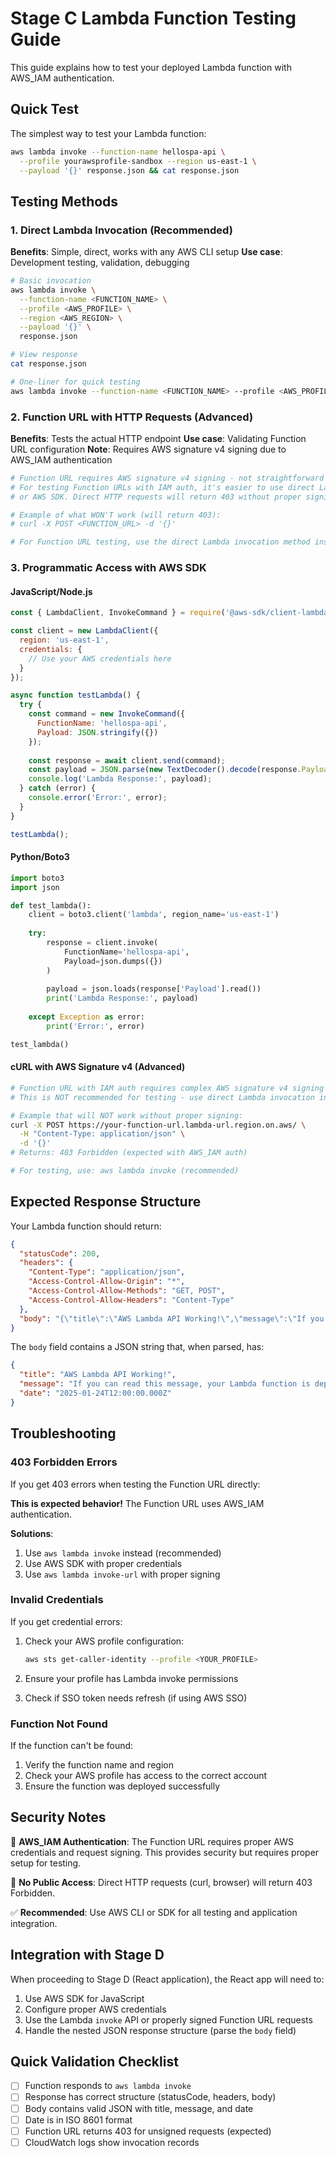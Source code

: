 # Stage C Lambda Function Testing Guide

This guide explains how to test your deployed Lambda function with AWS_IAM authentication.

## Quick Test

The simplest way to test your Lambda function:

```bash
aws lambda invoke --function-name hellospa-api \
  --profile yourawsprofile-sandbox --region us-east-1 \
  --payload '{}' response.json && cat response.json
```

## Testing Methods

### 1. Direct Lambda Invocation (Recommended)

**Benefits**: Simple, direct, works with any AWS CLI setup
**Use case**: Development testing, validation, debugging

```bash
# Basic invocation
aws lambda invoke \
  --function-name <FUNCTION_NAME> \
  --profile <AWS_PROFILE> \
  --region <AWS_REGION> \
  --payload '{}' \
  response.json

# View response
cat response.json

# One-liner for quick testing
aws lambda invoke --function-name <FUNCTION_NAME> --profile <AWS_PROFILE> --region <AWS_REGION> --payload '{}' response.json && cat response.json
```

### 2. Function URL with HTTP Requests (Advanced)

**Benefits**: Tests the actual HTTP endpoint
**Use case**: Validating Function URL configuration
**Note**: Requires AWS signature v4 signing due to AWS_IAM authentication

```bash
# Function URL requires AWS signature v4 signing - not straightforward with curl
# For testing Function URLs with IAM auth, it's easier to use direct Lambda invocation
# or AWS SDK. Direct HTTP requests will return 403 without proper signing.

# Example of what WON'T work (will return 403):
# curl -X POST <FUNCTION_URL> -d '{}'

# For Function URL testing, use the direct Lambda invocation method instead
```

### 3. Programmatic Access with AWS SDK

#### JavaScript/Node.js

```javascript
const { LambdaClient, InvokeCommand } = require('@aws-sdk/client-lambda');

const client = new LambdaClient({
  region: 'us-east-1',
  credentials: {
    // Use your AWS credentials here
  }
});

async function testLambda() {
  try {
    const command = new InvokeCommand({
      FunctionName: 'hellospa-api',
      Payload: JSON.stringify({})
    });
    
    const response = await client.send(command);
    const payload = JSON.parse(new TextDecoder().decode(response.Payload));
    console.log('Lambda Response:', payload);
  } catch (error) {
    console.error('Error:', error);
  }
}

testLambda();
```

#### Python/Boto3

```python
import boto3
import json

def test_lambda():
    client = boto3.client('lambda', region_name='us-east-1')
    
    try:
        response = client.invoke(
            FunctionName='hellospa-api',
            Payload=json.dumps({})
        )
        
        payload = json.loads(response['Payload'].read())
        print('Lambda Response:', payload)
        
    except Exception as error:
        print('Error:', error)

test_lambda()
```

#### cURL with AWS Signature v4 (Advanced)

```bash
# Function URL with IAM auth requires complex AWS signature v4 signing
# This is NOT recommended for testing - use direct Lambda invocation instead

# Example that will NOT work without proper signing:
curl -X POST https://your-function-url.lambda-url.region.on.aws/ \
  -H "Content-Type: application/json" \
  -d '{}'
# Returns: 403 Forbidden (expected with AWS_IAM auth)

# For testing, use: aws lambda invoke (recommended)
```

## Expected Response Structure

Your Lambda function should return:

```json
{
  "statusCode": 200,
  "headers": {
    "Content-Type": "application/json",
    "Access-Control-Allow-Origin": "*",
    "Access-Control-Allow-Methods": "GET, POST",
    "Access-Control-Allow-Headers": "Content-Type"
  },
  "body": "{\"title\":\"AWS Lambda API Working!\",\"message\":\"If you can read this message, your Lambda function is deployed and functioning correctly. You can now proceed to Stage D to deploy the React application.\",\"date\":\"2025-01-24T12:00:00.000Z\"}"
}
```

The `body` field contains a JSON string that, when parsed, has:

```json
{
  "title": "AWS Lambda API Working!",
  "message": "If you can read this message, your Lambda function is deployed and functioning correctly. You can now proceed to Stage D to deploy the React application.",
  "date": "2025-01-24T12:00:00.000Z"
}
```

## Troubleshooting

### 403 Forbidden Errors

If you get 403 errors when testing the Function URL directly:

**This is expected behavior!** The Function URL uses AWS_IAM authentication.

**Solutions**:
1. Use `aws lambda invoke` instead (recommended)
2. Use AWS SDK with proper credentials
3. Use `aws lambda invoke-url` with proper signing

### Invalid Credentials

If you get credential errors:

1. Check your AWS profile configuration:
   ```bash
   aws sts get-caller-identity --profile <YOUR_PROFILE>
   ```

2. Ensure your profile has Lambda invoke permissions
3. Check if SSO token needs refresh (if using AWS SSO)

### Function Not Found

If the function can't be found:

1. Verify the function name and region
2. Check your AWS profile has access to the correct account
3. Ensure the function was deployed successfully

## Security Notes

🔐 **AWS_IAM Authentication**: The Function URL requires proper AWS credentials and request signing. This provides security but requires proper setup for testing.

🚫 **No Public Access**: Direct HTTP requests (curl, browser) will return 403 Forbidden.

✅ **Recommended**: Use AWS CLI or SDK for all testing and application integration.

## Integration with Stage D

When proceeding to Stage D (React application), the React app will need to:

1. Use AWS SDK for JavaScript
2. Configure proper AWS credentials
3. Use the Lambda `invoke` API or properly signed Function URL requests
4. Handle the nested JSON response structure (parse the `body` field)

## Quick Validation Checklist

- [ ] Function responds to `aws lambda invoke`
- [ ] Response has correct structure (statusCode, headers, body)
- [ ] Body contains valid JSON with title, message, and date
- [ ] Date is in ISO 8601 format
- [ ] Function URL returns 403 for unsigned requests (expected)
- [ ] CloudWatch logs show invocation records 